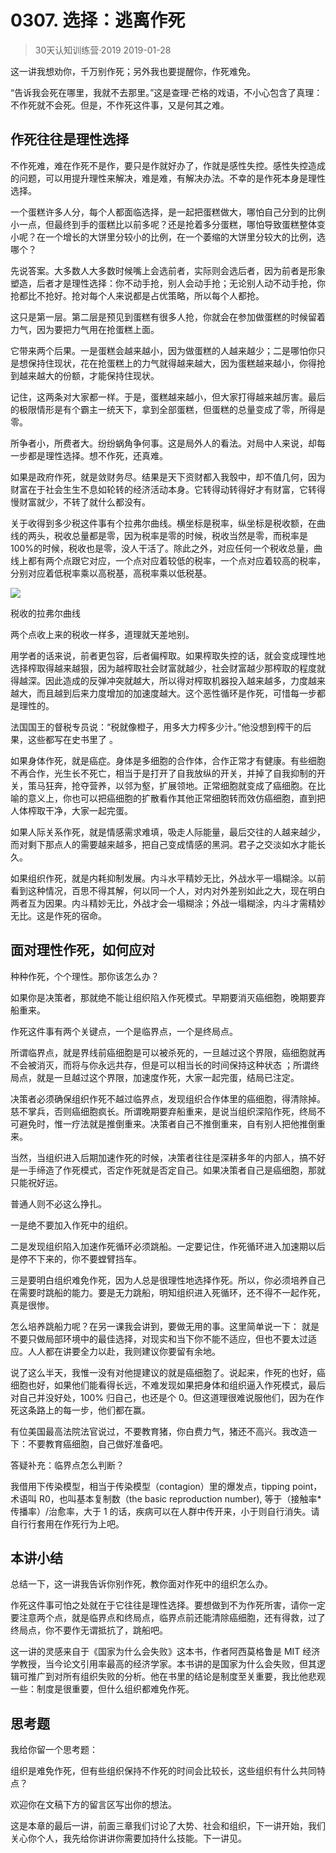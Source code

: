 # 0307. 选择：逃离作死
> 30天认知训练营·2019
2019-01-28

这一讲我想劝你，千万别作死；另外我也要提醒你，作死难免。

“告诉我会死在哪里，我就不去那里。”这是查理·芒格的戏语，不小心包含了真理：不作死就不会死。但是，不作死这件事，又是何其之难。

## 作死往往是理性选择
不作死难，难在作死不是作，要只是作就好办了，作就是感性失控。感性失控造成的问题，可以用提升理性来解决，难是难，有解决办法。不幸的是作死本身是理性选择。

一个蛋糕许多人分，每个人都面临选择，是一起把蛋糕做大，哪怕自己分到的比例小一点，但最终到手的蛋糕比以前多呢？还是抢着多分蛋糕，哪怕导致蛋糕整体变小呢？在一个增长的大饼里分较小的比例，在一个萎缩的大饼里分较大的比例，选哪个？

先说答案。大多数人大多数时候嘴上会选前者，实际则会选后者，因为前者是形象塑造，后者才是理性选择：你不动手抢，别人会动手抢；无论别人动不动手抢，你抢都比不抢好。抢对每个人来说都是占优策略，所以每个人都抢。

这只是第一层。第二层是预见到蛋糕有很多人抢，你就会在参加做蛋糕的时候留着力气，因为要把力气用在抢蛋糕上面。

它带来两个后果。一是蛋糕会越来越小，因为做蛋糕的人越来越少；二是哪怕你只是想保持住现状，花在抢蛋糕上的力气就得越来越大，因为蛋糕越来越小，你得抢到越来越大的份额，才能保持住现状。

记住，这两条对大家都一样。于是，蛋糕越来越小，但大家打得越来越厉害。最后的极限情形是有个霸主一统天下，拿到全部蛋糕，但蛋糕的总量变成了零，所得是零。

所争者小，所费者大。纷纷蜗角争何事。这是局外人的看法。对局中人来说，却每一步都是理性选择。想不作死，还真难。

如果是政府作死，就是敛财务尽。结果是天下资财都入我彀中，却不值几何，因为财富在于社会生生不息如轮转的经济活动本身。它转得动转得好才有财富，它转得慢财富就少，不转了就什么都没有。

关于收得到多少税这件事有个拉弗尔曲线。横坐标是税率，纵坐标是税收额，在曲线的两头，税收总量都是零，因为税率是零的时候，税收当然是零，而税率是100%的时候，税收也是零，没人干活了。除此之外，对应任何一个税收总量，曲线上都有两个点跟它对应，一个点对应着较低的税率，一个点对应着较高的税率，分别对应着低税率乘以高税基，高税率乘以低税基。

![](https://raw.githubusercontent.com/dalong0514/selfstudy/master/图片链接/复制书籍/2019130.jpg)

税收的拉弗尔曲线

两个点收上来的税收一样多，道理就天差地别。

用学者的话来说，前者更包容，后者偏榨取。如果榨取失控的话，就会变成理性地选择榨取得越来越狠，因为越榨取社会财富就越少，社会财富越少那榨取的程度就得越深。因此造成的反弹冲突就越大，所以得对榨取机器投入越来越多，力度越来越大，而且越到后来力度增加的加速度越大。这个恶性循环是作死，可惜每一步都是理性的。

法国国王的督税专员说：“税就像橙子，用多大力榨多少汁。”他没想到榨干的后果，这些都写在史书里了 。

如果身体作死，就是癌症。身体是多细胞的合作体，合作正常才有健康。有些细胞不再合作，光生长不死亡，相当于是打开了自我放纵的开关，并掉了自我抑制的开关，策马狂奔，抢夺营养，以邻为壑，扩展领地。正常细胞就变成了癌细胞。在比喻的意义上，你也可以把癌细胞的扩散看作其他正常细胞转而效仿癌细胞，直到把人体榨取干净，大家一起完蛋。

如果人际关系作死，就是情感需求难填，吸走人际能量，最后交往的人越来越少，而对剩下那点人的需要越来越多，把自己变成情感的黑洞。君子之交淡如水才能长久。

如果组织作死，就是内耗抑制发展。内斗水平精妙无比，外战水平一塌糊涂。以前看到这种情况，百思不得其解，何以同一个人，对内对外差别如此之大，现在明白两者互为因果。内斗精妙无比，外战才会一塌糊涂；外战一塌糊涂，内斗才需精妙无比。这是作死的宿命。

## 面对理性作死，如何应对
种种作死，个个理性。那你该怎么办？

如果你是决策者，那就绝不能让组织陷入作死模式。早期要消灭癌细胞，晚期要弃船重来。

作死这件事有两个关键点，一个是临界点，一个是终局点。

所谓临界点，就是界线前癌细胞是可以被杀死的，一旦越过这个界限，癌细胞就再不会被消灭，而将与你永远共存，但是可以相当长的时间保持这种状态 ；所谓终局点，就是一旦越过这个界限，加速度作死，大家一起完蛋，结局已注定。

决策者必须确保组织作死不越过临界点，发现组织合作体里的癌细胞，得清除掉。慈不掌兵，否则癌细胞疯长。所谓晚期要弃船重来，是说当组织深陷作死，终局不可避免时，惟一疗法就是推倒重来。决策者自己不推倒重来，自有别人把他推倒重来。

当然，当组织进入后期加速作死的时候，决策者往往是深耕多年的内部人，搞不好是一手缔造了作死模式，否定作死就是否定自己。如果决策者自己是癌细胞，那就只能祝好运。

普通人则不必这么挣扎。

一是绝不要加入作死中的组织。

二是发现组织陷入加速作死循环必须跳船。一定要记住，作死循环进入加速期以后是停不下来的，你不要螳臂挡车。

三是要明白组织难免作死，因为人总是很理性地选择作死。所以，你必须培养自己在需要时跳船的能力。要是无力跳船，明知组织进入死循环，还不得不一起作死，真是很惨。

怎么培养跳船力呢？在另一课我会讲到，要做无用的事。这里简单说一下： 就是不要只做局部环境中的最佳选择，对现实和当下你不能不适应，但也不要太过适应。人人都在讲要全力以赴，我则建议你要留有余地。

说了这么半天，我惟一没有对他提建议的就是癌细胞了。说起来，作死的也好，癌细胞也好，如果他们能看得长远，不难发现如果把身体和组织逼入作死模式，最后对自己并没好处，100% 归自己，也还是个 0。但这道理很难说服他们，因为在作死这条路上的每一步，他们都在赢。

有位美国最高法院法官说过，不要教育猪，你白费力气，猪还不高兴。我改造一下：不要教育癌细胞，自己做好准备吧。

答疑补充：临界点怎么判断？

我借用下传染模型，相当于传染模型（contagion）里的爆发点，tipping point，术语叫 R0，也叫基本复制数（the basic reproduction number), 等于（接触率*传播率）/治愈率，大于 1 的话，疾病可以在人群中传开来，小于则自行消失。请自行行套用在作死行为上吧。

## 本讲小结
总结一下，这一讲我告诉你别作死，教你面对作死中的组织怎么办。

作死这件事可怕之处就在于它往往是理性选择。要想做到不为作死所害，请你一定要注意两个点，就是临界点和终局点，临界点前还能清除癌细胞，还有得救，过了终局点，你不要作无谓抵抗了，跳船吧。

这一讲的灵感来自于《国家为什么会失败》这本书，作者阿西莫格鲁是 MIT 经济学教授，当今论文引用率最高的经济学家。本书讲的是国家为什么会失败，但其逻辑可推广到对所有组织失败的分析。他在书里的结论是制度至关重要，我比他悲观一些：制度是很重要，但什么组织都难免作死。

## 思考题
我给你留一个思考题：

组织是难免作死，但有些组织保持不作死的时间会比较长，这些组织有什么共同特点？

欢迎你在文稿下方的留言区写出你的想法。

这是本章的最后一讲，前面三章我们讨论了大势、社会和组织，下一讲开始，我们关心你个人，我先给你讲讲你需要加持什么技能。下一讲见。



